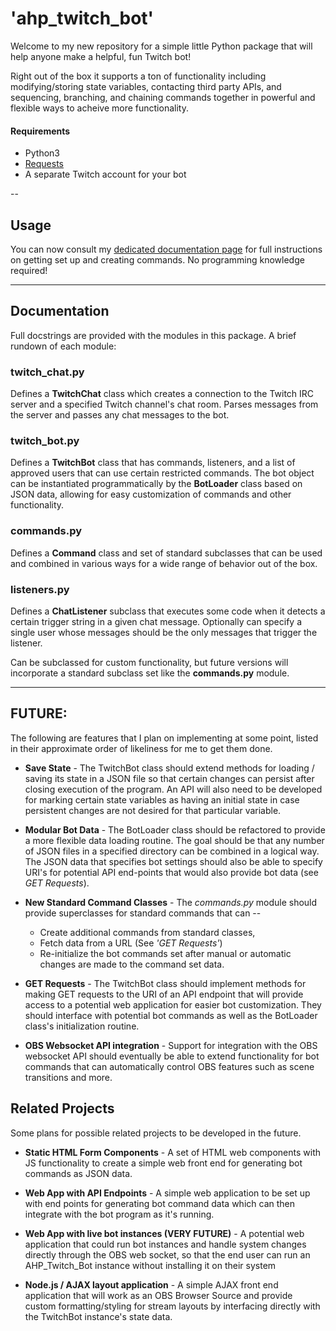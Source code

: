 # 'ahp_twitch_bot'

Welcome to my new repository for a simple little
Python package that will help anyone make a helpful,
fun Twitch bot! 

Right out of the box it supports a ton of functionality including
modifying/storing state variables, contacting third party APIs,
and sequencing, branching, and chaining commands together in
powerful and flexible ways to acheive more functionality.

#### Requirements

* Python3
* [Requests](https://pypi.org/project/requests/)
* A separate Twitch account for your bot

--

## Usage

You can now consult my [dedicated documentation page](https://wstrother.github.io/ahp_twitch_bot_site/) for full instructions on getting set up and creating commands. No programming knowledge required!

---

## Documentation

Full docstrings are provided with the modules in this package. A brief
rundown of each module:

### twitch_chat.py

Defines a **TwitchChat** class which creates a connection to the
Twitch IRC server and a specified Twitch channel's chat room. Parses
messages from the server and passes any chat messages to the bot.

### twitch_bot.py

Defines a **TwitchBot** class that has commands, listeners, and a
list of approved users that can use certain restricted commands. The
bot object can be instantiated programmatically by the **BotLoader**
class based on JSON data, allowing for easy customization of commands
and other functionality.

### commands.py

Defines a **Command** class and set of standard subclasses that can
be used and combined in various ways for a wide range of behavior out
of the box.

### listeners.py

Defines a **ChatListener** subclass that executes some code when it
detects a certain trigger string in a given chat message. Optionally
can specify a single user whose messages should be the only messages
that trigger the listener.

Can be subclassed for custom functionality, but future versions will
incorporate a standard subclass set like the **commands.py** module.

---

## FUTURE:

The following are features that I plan on implementing at some point, listed
in their approximate order of likeliness for me to get them done.

* **Save State** - The TwitchBot class should extend methods for loading /
saving its state in a JSON file so that certain changes can persist after
closing execution of the program. An API will also need to be developed
for marking certain state variables as having an initial state in case
persistent changes are not desired for that particular variable.

* **Modular Bot Data** - The BotLoader class should be refactored to provide
a more flexible data loading routine. The goal should be that any number of
JSON files in a specified directory can be combined in a logical way. The
JSON data that specifies bot settings should also be able to specify URI's
for potential API end-points that would also provide bot data (see *GET
Requests*).

* **New Standard Command Classes** - The *commands.py* module should provide
superclasses for standard commands that can -- 
    - Create additional commands from standard classes,
    - Fetch data from a URL (See *'GET Requests'*)
    - Re-initialize the bot commands set after manual or automatic changes
    are made to the command set data.

* **GET Requests** - The TwitchBot class should implement methods for making
GET requests to the URI of an API endpoint that will provide access to a
potential web application for easier bot customization. They should interface
with potential bot commands as well as the BotLoader class's initialization
routine.

* **OBS Websocket API integration** - Support for integration with the OBS
websocket API should eventually be able to extend functionality for bot
commands that can automatically control OBS features such as scene transitions
and more.

## Related Projects

Some plans for possible related projects to be developed in the future.

* **Static HTML Form Components** - A set of HTML web components with JS functionality
to create a simple web front end for generating bot commands as JSON data.

* **Web App with API Endpoints** - A simple web application to be set up with
end points for generating bot command data which can then integrate with the
bot program as it's running.

* **Web App with live bot instances (VERY FUTURE)** - A potential web 
application that could run bot instances and handle system changes directly
through the OBS web socket, so that the end user can run an AHP_Twitch_Bot
instance without installing it on their system

* **Node.js / AJAX layout application** - A simple AJAX front end application that will
work as an OBS Browser Source and provide custom formatting/styling for 
stream layouts by interfacing directly with the TwitchBot instance's state data.